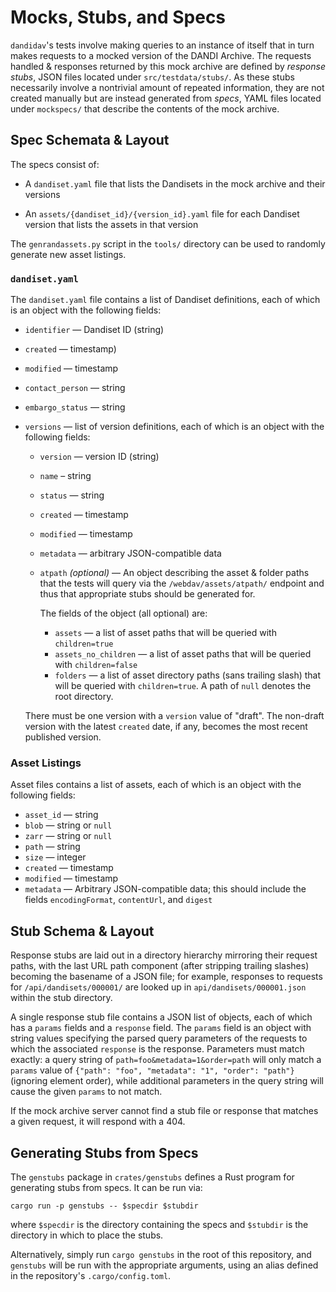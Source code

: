 Mocks, Stubs, and Specs
=======================

`dandidav`'s tests involve making queries to an instance of itself that in turn
makes requests to a mocked version of the DANDI Archive.  The requests handled
& responses returned by this mock archive are defined by *response stubs*, JSON
files located under `src/testdata/stubs/`.  As these stubs necessarily involve
a nontrivial amount of repeated information, they are not created manually but
are instead generated from *specs*, YAML files located under `mockspecs/` that
describe the contents of the mock archive.

Spec Schemata & Layout
----------------------

The specs consist of:

- A `dandiset.yaml` file that lists the Dandisets in the mock archive and their
  versions

- An `assets/{dandiset_id}/{version_id}.yaml` file for each Dandiset version
  that lists the assets in that version

The `genrandassets.py` script in the `tools/` directory can be used to randomly
generate new asset listings.

### `dandiset.yaml`

The `dandiset.yaml` file contains a list of Dandiset definitions, each of which
is an object with the following fields:

- `identifier` — Dandiset ID (string)
- `created` — timestamp)
- `modified` — timestamp
- `contact_person` — string
- `embargo_status` — string
- `versions` — list of version definitions, each of which is an object with the following fields:

    - `version` — version ID (string)
    - `name` – string
    - `status` — string
    - `created` — timestamp
    - `modified` — timestamp
    - `metadata` — arbitrary JSON-compatible data

    - `atpath` *(optional)* — An object describing the asset & folder paths
      that the tests will query via the `/webdav/assets/atpath/` endpoint and
      thus that appropriate stubs should be generated for.

      The fields of the object (all optional) are:

        - `assets` — a list of asset paths that will be queried with
          `children=true`
        - `assets_no_children` — a list of asset paths that will be queried
          with `children=false`
        - `folders` — a list of asset directory paths (sans trailing slash)
          that will be queried with `children=true`.  A path of `null` denotes
          the root directory.

    There must be one version with a `version` value of "draft".  The non-draft
    version with the latest `created` date, if any, becomes the most recent
    published version.

### Asset Listings

Asset files contains a list of assets, each of which is an object with the following fields:

- `asset_id` — string
- `blob` — string or `null`
- `zarr` — string or `null`
- `path` — string
- `size` — integer
- `created` — timestamp
- `modified` — timestamp
- `metadata` — Arbitrary JSON-compatible data; this should include the fields
  `encodingFormat`, `contentUrl`, and `digest`

Stub Schema & Layout
--------------------

Response stubs are laid out in a directory hierarchy mirroring their request
paths, with the last URL path component (after stripping trailing slashes)
becoming the basename of a JSON file; for example, responses to requests for
`/api/dandisets/000001/` are looked up in `api/dandisets/000001.json` within
the stub directory.

A single response stub file contains a JSON list of objects, each of which has
a `params` fields and a `response` field.  The `params` field is an object with
string values specifying the parsed query parameters of the requests to which
the associated `response` is the response.  Parameters must match exactly: a
query string of `path=foo&metadata=1&order=path` will only match a `params`
value of `{"path": "foo", "metadata": "1", "order": "path"}` (ignoring element
order), while additional parameters in the query string will cause the given
`params` to not match.

If the mock archive server cannot find a stub file or response that matches a
given request, it will respond with a 404.

Generating Stubs from Specs
---------------------------

The `genstubs` package in `crates/genstubs` defines a Rust program for
generating stubs from specs.  It can be run via:

    cargo run -p genstubs -- $specdir $stubdir

where `$specdir` is the directory containing the specs and `$stubdir` is the
directory in which to place the stubs.

Alternatively, simply run `cargo genstubs` in the root of this repository, and
`genstubs` will be run with the appropriate arguments, using an alias defined
in the repository's `.cargo/config.toml`.
